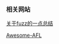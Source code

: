 ### 相关网站

[关于fuzz的一点总结](https://bbs.kanxue.com/thread-249986.htm)

[Awesome-AFL](https://github.com/Microsvuln/Awesome-AFL)